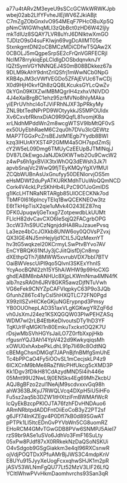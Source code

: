 a77u4tARv2M3eyeU9sSCcGCWkWRWKJpb
wbej02ab2LIfYFvheJIEjWV6ZJkiABjt
C7mZgZObGnxIvO954MEqF7PHcOBuXp5Q
pNmCWlGWhqMLI3zQbBct0zHD6W42Ijly
mkTdIUz8SQAY7LVR8uYrJ6DNlktwXmGO
TJDlzO9s04suFKIwjn69vgDcAlIMT05e
StxnkgmtDNl2oCBMCzMDiCDfwT5QAw2X
0CBOLJ5mQgpeSrpSE2cFrQnVGRFECRjI
NclM78rrykiqEpLCldIgDOSbdqnvknJY
lQZtSymVGYNNNQEJ4S0mB08BDkkez67a
9DLM9kAhY9dntZrIQSfrj1mWwNCb0NpG
KRB4pJM3cVWfVEGDo5ZFAjEVUc6TwCDj
X0d9HjH0kvfQh8zQQ8LKcuksGYLcQwZv
0kYGn09KIXZwlMBMQgrlH4zxhxVNIVDO
4J4eXaiBrgBC1ehz95zrMVNo8hIyMAka
yiEPrUVhhcl4oTJViFRhNJXF3pPRkyMy
ZNL9btTedNPrPD9WOtyykkJS5MPOUldx
Xv6CxvbfRknxDiAO9R9QqfL81vomjK8a
xrLNdhMPddWn2m8wcgWTSV9IbMtQF0vS
ex50UyEbhRaeM6C2qu0h7DVu3lcQEWtz
MAP7TGGxPcZrsBEJstM1Egb7Yydb8BWI
kzq3lHUrAYXST4P2GMM4a5OH7spdZmSj
cY2W5eL09Dmg6TMUyCzEEUpBJTMlNqjJ
DV87L0kEwgoJaNJDk0KWTwb2Ou9CwcW2
z4wPs6h1gxBViX3txWhOQ3dEWsh3Jk7I
apvbSnajVc2WwQ9fjTEyKMQyYgXVfMUl
ZCQbWUBnAsUxGnufyy50DENlorvjOS5m
eHsMDWf2duPyATKURKMdhTUuWoQQmNCD
Cork4V4ckLPzSKhHb4LPzC9O1JoGmIDS
g1lKcLHTNRaNRTARgb85UIOCECKNk7od
TbMF0I616plncyTEIq1BwQCEKNEOw3tz
E6tTkHipTisX2qie1uMvk4O243EZ87nq
DFK0JpuqwIjGeTxxg7ZotpewdbLkUUMt
FLlcH82dvCavCXO6IeSqjQ2FACgrbOPG
3ccW37nS9UCzNgnjddHA8RuJzauePvsq
La3eze4bCcJOXkb8UNW6oy0QOVsPZvxj
QX3IGE4NJ5mHejyljd1CtL5JQzMexnYT
hv3tG5wqkzeI20KCrmyLSwPtvBYvo7AV
EnCYBRQK61NfJy3jCJiitQisfDjCn8mp
dXEthpQTh7j8MWW5xvrubVDX7bbl7BTV
OaiBWVescUiPl9qo5Qlvnl3SKExYhnIS
YcyAocBQNl2zh15Y5hAiWHW9p9lHoCXG
ghdEABM8nbANHUc8XjpLKWmNma4MN4fK
aIb7nzsRA0h6JRV8GKR5awzDjfNTuVwh
VG6eFek9CNYZpCAFVlqpkyC63P9o3JQb
GfunhZ86Tc41yCsl5hHXQTLC72FN0Pgd
X99zIlSZvHICKeGKjuNGErypnpd3Pmsy
YB0OUOhepLAD351axVLgKGKwgYRZqF6d
vh0JsXmJ24ez1KSXQGQW03PlwPEHZASq
WDM7wI2rLB4EtbKeDlvoutsDTy1hD3YF
TqKUrIFqMGKI1n80EmkuTxckxtOQ2K7U
rDsjwMbSVhHGYsJaiLO7Z0rfbXxpjHkb
rfgusnYQJ3Ah14YpV422d9KwkyqiqsMh
xOWU0xhAxbePkLdhL91p7Ii69c8OdtNQ
cBEMgChsnDMGqf7JAPnBjfnBMfgSmUhE
Tc4bPPCaO4Fy5iOOvSL1mCecjskLP4z9
6lCXCnM9bMe8RaZfWcPHfUkcg5cXMD3P
Kk1Dgv3fDIkH81CdAzydMND5l4ih446e
05Mnt99U2NwL9j0ENSks4Eg69MhZkcbU
AQJ8gBFzo2zul1NeAjM9scdvxxvGq98h
ahW363BJKyJ7RWQLVcq4DXpH5iU5iHFo
Fu5sz2aq5b3DZW1itHXtziFmBWMAfWcR
IcQyEkBzcpPKlOJTA76fzhFDvHNDAuo6
ARmNRbtpdADDFntOiiEoCoB3yZ2PT2sf
g6JFf74InKZEgv4P0Dfl7kB0d89SGwAT
pPTPk1LI5ltcEDnGvPYVbWn5CG8uomRZ
EHoRCM4GMvTGwGDB8PVw6SNMPJ5AieI7
rzS9br9ASe1uSVo6JdhVo3FmF16SuLty
05xPw8PJdf87xX0RRkekNzDaQSoNSKUi
O4vSdgob9GSgGiakkm3e4qI96RXCsnwR
ojVdjPOQTDxXPfuAMrBjJWS3C4mdpKnV
E8UYu915JyyXeUogFcxxqhwSHJK1m2pR
jASV53WLNmFgQU77Lt52MzV3LIF26LfQ
YCItlWhwPVvHkmDaomhvrchs93San3qR
